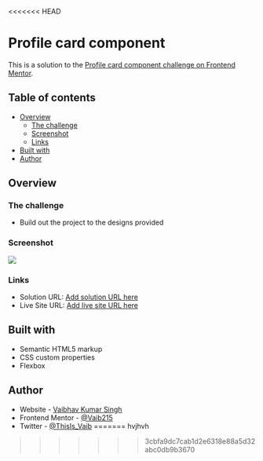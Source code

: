 <<<<<<< HEAD
# Profile card component

This is a solution to the [Profile card component challenge on Frontend Mentor](https://www.frontendmentor.io/challenges/profile-card-component-cfArpWshJ). 

## Table of contents

- [Overview](#overview)
  - [The challenge](#the-challenge)
  - [Screenshot](#screenshot)
  - [Links](#links)
- [Built with](#built-with)
- [Author](#author)

## Overview

### The challenge

- Build out the project to the designs provided

### Screenshot

![](./screenshot.jpg)

### Links

- Solution URL: [Add solution URL here](https://github.com/Vaib215/Profile-Card-Component)
- Live Site URL: [Add live site URL here](https://vaib215.github.io/profile-card-component)

## Built with

- Semantic HTML5 markup
- CSS custom properties
- Flexbox

## Author

- Website - [Vaibhav Kumar Singh](https://vaib.carrd.co)
- Frontend Mentor - [@Vaib215](https://www.frontendmentor.io/profile/Vaib215)
- Twitter - [@ThisIs_Vaib](https://www.twitter.com/ThisIs_Vaib)
=======
hvjhvh
>>>>>>> 3cbfa9dc7cab1d2e6318e88a5d32abc0db9b3670
